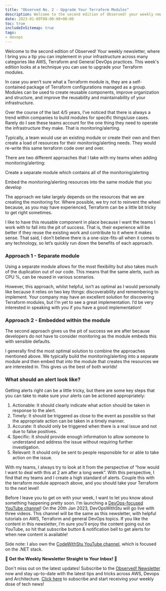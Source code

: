 ```yaml
---
title: "Observed No. 2 - Upgrade Your Terraform Modules"
description: Welcome to the second edition of Observed! your weekly newsletter, where I bring you a tip you can implement in your infrastructure across many categories like AWS, Terraform and General DevOps practices. This week's edition looks at a technique you can use to upgrade your Terraform modules.
date: 2023-01-09T00:00:00+00:00
toc: true
includeInSitemap: true
tags:
- devops
---
```


Welcome to the second edition of Observed! Your weekly newsletter, where I bring you a tip you can implement in your infrastructure across many categories like AWS, Terraform and General DevOps practices. This week's edition looks at a technique you can use to upgrade your Terraform modules.
<!--more-->

In case you aren’t sure what a Terraform module is, they are a self-contained package of Terraform configurations managed as a group. Modules can be used to create reusable components, improve organization and structure, and improve the reusability and maintainability of your infrastructure.

Over the course of the last 4/5 years, I’ve noticed that there is always a trend within companies to build modules for specific things/use cases. Rarely do I see these teams account for the one thing they need to operate the infrastructure they make. That is monitoring/alerting.

Typically, a team would use an existing module or create their own and then create a load of resources for their monitoring/alerting needs. They would re-write this same terraform code over and over.

There are two different approaches that I take with my teams when adding monitoring/alerting:

Create a separate module which contains all of the monitoring/alerting

Embed the monitoring/alerting resources into the same module that you develop

The approach we take largely depends on the resources that we are creating the monitoring for. Where possible, we try not to reinvent the wheel because, as you may have experienced, Terraform can be a little bit tricky to get right sometimes.

I like to have this reusable component in place because I want the teams I work with to fall into the pit of success. That is, their experience will be better if they reuse the existing work and contribute to it where it makes sense. That said, I don’t believe there is a one-size-fits-all when it comes to any technology, so let’s quickly run down the benefits of each approach.

### Approach 1 - Separate module

Using a separate module allows for the most flexibility but also takes much of the duplication out of our code. This means that the same alerts, such as CPU %, can be reused in various scenarios.

However, this approach, whilst helpful, isn’t as optimal as I would personally like because it relies on two key things: discoverability and remembering to implement. Your company may have an excellent solution for discovering Terraform modules, but I’m yet to see a great implementation. I’d be very interested in speaking with you if you have a good implementation!

### Approach 2 - Embedded within the module

The second approach gives us the pit of success we are after because developers do not have to consider monitoring as the module embeds this with sensible defaults.

I generally find the most optimal solution to combine the approaches mentioned above. We typically build the monitoring/alerting into a separate module and then embed that into the module that creates the resources we are interested in. This gives us the best of both worlds!

### What should an alert look like?

Getting alerts right can be a little tricky, but there are some key steps that you can take to make sure your alerts can be actioned appropriately:

1. Actionable: It should clearly indicate what action should be taken in response to the alert.
1. Timely: It should be triggered as close to the event as possible so that the appropriate action can be taken in a timely manner.
1. Accurate: It should only be triggered when there is a real issue and not due to false positives.
1. Specific: It should provide enough information to allow someone to understand and address the issue without requiring further investigation.
1. Relevant: It should only be sent to people responsible for or able to take action on the issue.

With my teams, I always try to look at it from the perspective of “how would I want to deal with this at 2 am after a long week”. With this perspective, I find that my teams and I create a high standard of alerts. Couple this with the terraform module approach above, and you should take your Terraform to the next level!

Before I leave you to get on with your week, I want to let you know about something happening pretty soon. I’m launching a [DevOps-focused YouTube channel](https://youtube.com/@DevOpsWithStu?sub_confirmation=1)! On the 20th Jan 2023, DevOpsWithStu will go live with three videos. This channel will be the same as this newsletter, with helpful tutorials on AWS, Terraform and general DevOps topics. If you like the content in this newsletter, I’m sure you’ll enjoy the content going out on YouTube, so hit that subscribe button & notification bell to get alerts for when new content is available!

Side note: I also own the [CodeWithStu YouTube channel](https://youtube.com/@CodeWithStu?sub_confirmation=1), which is focused on the .NET stack.

**📣 Get the Weekly Newsletter Straight to Your Inbox! 📣**

Don't miss out on the latest updates! Subscribe to the [Observed! Newsletter](https://news.codewithstu.tv) now and stay up-to-date with the latest tips and tricks across AWS, Devops and Architecture. [Click here](https://news.codewithstu.tv) to subscribe and start receiving your weekly dose of tech news!
